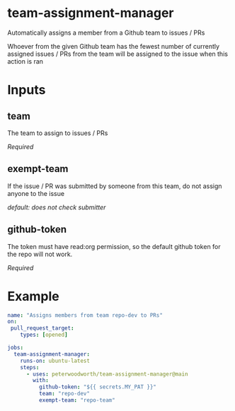 # team-assignment-manager
Automatically assigns a member from a Github team to issues / PRs

Whoever from the given Github team has the fewest number of currently assigned issues / PRs from the team will be assigned to the issue when this action is ran

# Inputs

## team
  The team to assign to issues / PRs

  *Required*

## exempt-team
  If the issue / PR was submitted by someone from this team, do not assign anyone to the issue

  *default: does not check submitter*

## github-token
  The token must have read:org permission, so the default github token for the repo will not work.

  *Required*

# Example

```yaml
name: "Assigns members from team repo-dev to PRs"
on:
 pull_request_target:
    types: [opened]

jobs:
  team-assignment-manager:
    runs-on: ubuntu-latest
    steps:
      - uses: peterwoodworth/team-assignment-manager@main
        with:
          github-token: "${{ secrets.MY_PAT }}"
          team: "repo-dev"
          exempt-team: "repo-team"
```
